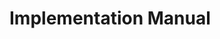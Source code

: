 <!-- TITLE: Implementation Manual -->
<!-- SUBTITLE: A quick summary of Implementation Manual -->

# Implementation Manual